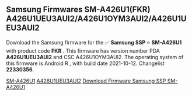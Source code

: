 <h2>Samsung Firmwares SM-A426U1(FKR) A426U1UEU3AUI2/A426U1OYM3AUI2/A426U1UEU3AUI2</h2>
Download the Samsung firmware for the ✅ <strong>Samsung SSP </strong> ⭐ <strong>SM-A426U1</strong> with product code <strong>FKR</strong> . This firmware has version number PDA <strong>A426U1UEU3AUI2</strong> and CSC A426U1OYM3AUI2. The operating system of this firmware is Android R , with build date 2021-10-12. Changelist <strong>22330356</strong>.


[SM-A426U1](https://samfirm.shop/samsung/model/SM-A426U1)
[A426U1UEU3AUI2](https://samfirm.shop/samsung/pda/A426U1UEU3AUI2)
[Download Firmware Samsung SSP SM-A426U1](https://samfirm.shop/samsung/firmware/464001)
